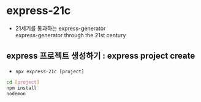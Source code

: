 # express-21c

- 21세기를 통과하는 express-generator  
  express-generator through the 21st century

## express 프로젝트 생성하기 : express project create

- `npx express-21c [project]`

```bash
cd [project]
npm install
nodemon
```
